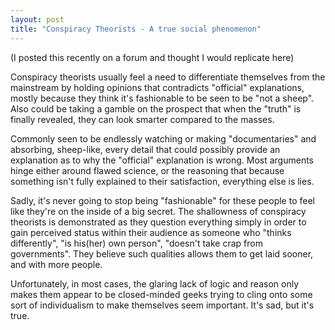 ```yaml
---
layout: post
title: "Conspiracy Theorists - A true social phenomenon"
---
```

(I posted this recently on a forum and thought I would replicate here)

Conspiracy theorists usually feel a need to differentiate themselves from the
mainstream by holding opinions that contradicts "official" explanations,
mostly because they think it's fashionable to be seen to be "not a sheep".
Also could be taking a gamble on the prospect that when the "truth" is finally
revealed, they can look smarter compared to the masses.

Commonly seen to be endlessly watching or making "documentaries" and
absorbing, sheep-like, every detail that could possibly provide an explanation
as to why the "official" explanation is wrong. Most arguments hinge either
around flawed science, or the reasoning that because something isn't fully
explained to their satisfaction, everything else is lies.

Sadly, it's never going to stop being "fashionable" for these people to feel
like they're on the inside of a big secret. The shallowness of conspiracy
theorists is demonstrated as they question everything simply in order to gain
perceived status within their audience as someone who "thinks differently",
"is his(her) own person", "doesn't take crap from governments". They believe
such qualities allows them to get laid sooner, and with more people.

Unfortunately, in most cases, the glaring lack of logic and reason only makes
them appear to be closed-minded geeks trying to cling onto some sort of
individualism to make themselves seem important. It's sad, but it's true.
